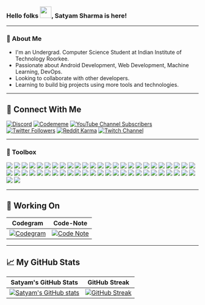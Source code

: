 ### Hello folks <img src="https://raw.githubusercontent.com/MartinHeinz/MartinHeinz/master/wave.gif" width="30px">, Satyam Sharma is here!

---

### 🚀 About Me
- I'm an Undergrad. Computer Science Student at Indian Institute of Technology Roorkee.
- Passionate about Android Development, Web Development, Machine Learning, DevOps.
- Looking to collaborate with other developers. 
- Learning to build big projects using more tools and technologies.

---

## 🧩 Connect With Me
[![Discord](https://img.shields.io/badge/Discord--blue?style=social&logo=discord&labelColor=blue)](https://discord.gg/uS4jCf88) [![Codememe](https://img.shields.io/badge/Appstore--green?style=social&logo=amazon&labelColor=blue)](https://www.amazon.com/gp/product/B098KHTPR7) [![YouTube Channel Subscribers](https://img.shields.io/youtube/channel/subscribers/UCLFayhmJsJfzLzy5jHkC2aA?label=YouTube%20Subscribers&style=social)](https://www.youtube.com/channel/UCLFayhmJsJfzLzy5jHkC2aA?sub_confirmation=1) [![Twitter Followers](https://img.shields.io/twitter/follow/IamSatyam17?label=Twitter%20Followers&style=social)](https://twitter.com/intent/follow?screen_name=IamSatyam17) [![Reddit Karma](https://img.shields.io/reddit/user-karma/combined/sharmasatyam?label=Reddit%20Karma&style=social)](https://www.reddit.com/u/sharmasatyam) [![Twitch Channel](https://img.shields.io/twitch/status/sharmasatyam17?style=social)](https://www.twitch.tv/sharmasatyam17)

---

### 🧰 Toolbox
![](https://img.shields.io/badge/HTML5-E34F26?style=for-the-badge&logo=html5&logoColor=white)
![](https://img.shields.io/badge/CSS3-1572B6?style=for-the-badge&logo=css3&logoColor=white)
![](https://img.shields.io/badge/Sass-CC6699?style=for-the-badge&logo=sass&logoColor=white)
![](https://img.shields.io/badge/Tailwind_CSS-38B2AC?style=for-the-badge&logo=tailwind-css&logoColor=white)
![](https://img.shields.io/badge/Bootstrap-563D7C?style=for-the-badge&logo=bootstrap&logoColor=white)
![](https://img.shields.io/badge/Material--UI-0081CB?style=for-the-badge&logo=material-ui&logoColor=white)
![](https://img.shields.io/badge/ES6_JavaScript-323330?style=for-the-badge&logo=javascript&logoColor=F7DF1E)
![](https://img.shields.io/badge/JavaScript-F7DF1E?style=for-the-badge&logo=javascript&logoColor=black)
![](https://img.shields.io/badge/TypeScript-007ACC?style=for-the-badge&logo=typescript&logoColor=white)
![](https://img.shields.io/badge/Angular.js-E23237?style=for-the-badge&logo=angularjs&logoColor=white)
![](https://img.shields.io/badge/Angular-DD1B16?style=for-the-badge&logo=angular&logoColor=white)
![](https://img.shields.io/badge/React.js-20232A?style=for-the-badge&logo=react&logoColor=61DAFB)
![](https://img.shields.io/badge/Vue.js-41B883?style=for-the-badge&logo=vue.js&logoColor=34495E)
![](https://img.shields.io/badge/Node.js-43853D?style=for-the-badge&logo=node.js&logoColor=white)
![](https://img.shields.io/badge/Express.js-404D59?style=for-the-badge&logo=express&logoColor=white)
![](https://img.shields.io/badge/Next.js-000000?style=for-the-badge&logo=nextdotjs&logoColor=white)
![](https://img.shields.io/badge/MongoDB-4EA94B?style=for-the-badge&logo=mongodb&logoColor=white)
![](https://img.shields.io/badge/MySQL-F29111?style=for-the-badge&logo=mysql&logoColor=black)
![](https://img.shields.io/badge/Java-4BC0F4?style=for-the-badge&logo=java&logoColor=black)
![](https://img.shields.io/badge/Spring-6DB33F?style=for-the-badge&logo=spring&logoColor=white)
![](https://img.shields.io/badge/Kotlin-A4C639?style=for-the-badge&logo=kotlin&logoColor=black)
![](https://img.shields.io/badge/CPP-7AB5CF?style=for-the-badge&logo=cplusplus&logoColor=white)
![](https://img.shields.io/badge/Python-FFD43B?style=for-the-badge&logo=python&logoColor=306998)
![](https://img.shields.io/badge/R-276DC3?style=for-the-badge&logo=r&logoColor=white)
![](https://img.shields.io/badge/Numpy-777BB4?style=for-the-badge&logo=numpy&logoColor=white)
![](https://img.shields.io/badge/scikit_learn-F7931E?style=for-the-badge&logo=scikit-learn&logoColor=white)
![](https://img.shields.io/badge/Streamlit-EC3636?style=for-the-badge&logo=streamlit&logoColor=white)
![](https://img.shields.io/badge/TensorFlow-FF6F00?style=for-the-badge&logo=TensorFlow&logoColor=white)
![](https://img.shields.io/badge/Django-092E20?style=for-the-badge&logo=django&logoColor=green)
![](https://img.shields.io/badge/Flask-000000?style=for-the-badge&logo=flask&logoColor=white)
![](https://img.shields.io/badge/PyTorch-EE4C2C?style=for-the-badge&logo=PyTorch&logoColor=white)
![](https://img.shields.io/badge/Jupyter-F37626.svg?&style=for-the-badge&logo=Jupyter&logoColor=white)
![](https://img.shields.io/badge/Pandas-2C2D72?style=for-the-badge&logo=pandas&logoColor=white)
![](https://img.shields.io/badge/Firebase-fafafa?style=for-the-badge&logo=firebase&logoColor=FFA611)
![](https://img.shields.io/badge/Android-3DDC84?style=for-the-badge&logo=android&logoColor=black)
![](https://img.shields.io/badge/Linux-FCC624?style=for-the-badge&logo=linux&logoColor=black)
![](https://img.shields.io/badge/Windows-0078D6?style=for-the-badge&logo=windows&logoColor=white)
![](https://img.shields.io/badge/Ubuntu-E95420?style=for-the-badge&logo=ubuntu&logoColor=white)
![](https://img.shields.io/badge/Git-3E2C00?style=for-the-badge&logo=git&logoColor=F1502F)
![](https://img.shields.io/badge/GitHub-fafafa?style=for-the-badge&logo=github&logoColor=4078c0)
![](https://img.shields.io/badge/Markdown-000000?style=for-the-badge&logo=markdown&logoColor=white)
![](https://img.shields.io/badge/Amazon_AWS-232F3E?style=for-the-badge&logo=amazon-aws&logoColor=white)
![](https://img.shields.io/badge/Kubernetes-326ce5.svg?&style=for-the-badge&logo=kubernetes&logoColor=white)
![](https://img.shields.io/badge/Docker-36B9EC?style=for-the-badge&logo=docker&logoColor=black)
![](https://img.shields.io/badge/Heroku-430098?style=for-the-badge&logo=heroku&logoColor=white)
![](https://img.shields.io/badge/Adobe%20Illustrator-FF9A00?style=for-the-badge&logo=adobe%20illustrator&logoColor=white)
![](https://img.shields.io/badge/Adobe%20XD-FF61F6?style=for-the-badge&logo=Adobe%20XD&logoColor=white)
![](https://img.shields.io/badge/Canva-%2300C4CC.svg?&style=for-the-badge&logo=Canva&logoColor=white)
![](https://img.shields.io/badge/Figma-e04a34?style=for-the-badge&logo=figma&logoColor=white)
![](https://img.shields.io/badge/Codepen-000000?style=for-the-badge&logo=codepen&logoColor=white)
![](https://img.shields.io/badge/Inkscape-FFFFFFF?style=for-the-badge&logo=Inkscape&logoColor=black)
![](https://img.shields.io/badge/gimp-5C5543?style=for-the-badge&logo=gimp&logoColor=white)

---

## 🎯 Working On
| Codegram | Code-Note |
| --- | --- |
[![Codegram](https://github-readme-stats.vercel.app/api/pin/?username=satyamsharma17&repo=Codegram)](https://github.com/satyamsharma17/Codegram) | [![Code Note](https://github-readme-stats.vercel.app/api/pin/?username=satyamsharma17&repo=Code-Note)](https://github.com/satyamsharma17/Code-Note) |

---
  
## &#x1f4c8; My GitHub Stats
| Satyam's GitHub Stats | GitHub Streak |
| --- | --- |
[![Satyam's GitHub stats](https://github-readme-stats.vercel.app/api?username=satyamsharma17&show_icons=true)](https://github.com/satyamsharma17) | [![GitHub Streak](https://github-readme-streak-stats.herokuapp.com?user=satyamsharma17)](https://github.com/satyamsharma17) |
